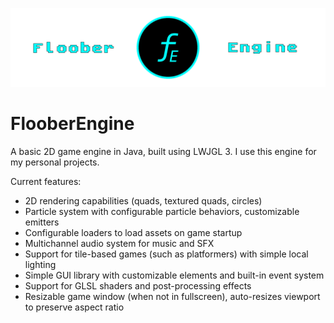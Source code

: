 ![GitHub Logo](/res/icon/repo_image_new.png)
# FlooberEngine
A basic 2D game engine in Java, built using LWJGL 3. I use this engine for my personal projects.

Current features:
- 2D rendering capabilities (quads, textured quads, circles)
- Particle system with configurable particle behaviors, customizable emitters
- Configurable loaders to load assets on game startup
- Multichannel audio system for music and SFX
- Support for tile-based games (such as platformers) with simple local lighting
- Simple GUI library with customizable elements and built-in event system
- Support for GLSL shaders and post-processing effects
- Resizable game window (when not in fullscreen), auto-resizes viewport to preserve aspect ratio
